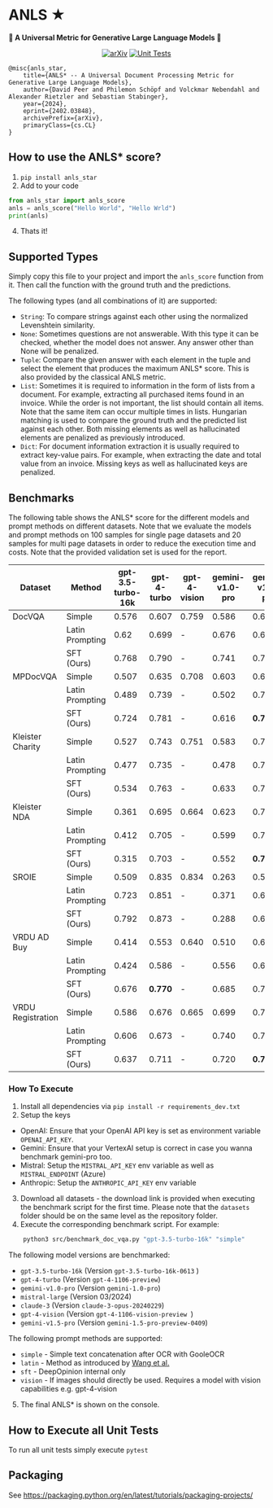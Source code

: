 # ANLS ★
**🌟 A Universal Metric for Generative Large Language Models 🌟**

<div align="center">

<a href="">[![arXiv](https://img.shields.io/badge/arXiv-2402.03848-30C251.svg)](https://arxiv.org/abs/2402.03848)</a>
<a href="">![Unit Tests](https://github.com/deepopinion/anls_star_metric/actions/workflows/test.yml/badge.svg)</a>

</div>

    @misc{anls_star,
        title={ANLS* -- A Universal Document Processing Metric for Generative Large Language Models}, 
        author={David Peer and Philemon Schöpf and Volckmar Nebendahl and Alexander Rietzler and Sebastian Stabinger},
        year={2024},
        eprint={2402.03848},
        archivePrefix={arXiv},
        primaryClass={cs.CL}
    }

## How to use the ANLS* score?
1. `pip install anls_star`
2. Add to your code

```python
from anls_star import anls_score
anls = anls_score("Hello World", "Hello Wrld")
print(anls)
```

4. Thats it!

## Supported Types
Simply copy this file to your project and import the `anls_score` function from it. Then call the function with the ground truth and the predictions. 

The following types (and all combinations of it) are supported:
- `String`: To compare strings against each other using the normalized Levenshtein similarity.
- `None`: Sometimes questions are not answerable. With this type it can be checked, whether the model does not answer. Any answer other than None will be penalized.
- `Tuple`: Compare the given answer with each element in the tuple and select the element that produces the maximum ANLS* score. This is also provided by the classical ANLS metric.
- `List`: Sometimes it is required to information in the form of lists from a document. For example, extracting all purchased items found in an invoice. While the order is not important, the list should contain all items. Note that the same item can occur multiple times in lists. Hungarian matching is used to compare the ground truth and the predicted list against each other. Both missing elements as well as hallucinated elements are penalized as previously introduced.
- `Dict`: For document information extraction it is usually required to extract key-value pairs. For example, when extracting the date and total value from an invoice. Missing keys as well as hallucinated keys are penalized.

## Benchmarks

The following table shows the ANLS* score for the different models and prompt methods on different datasets. Note that we evaluate the models and prompt methods on 100 samples for single page datasets and 20 samples for multi page datasets in order to reduce the execution time and costs. Note that the provided validation set is used for the report.


<!-- Use the following page to convert to latex for the paper https://tableconvert.com/markdown-to-latex -->
| Dataset           | Method          | gpt-3.5-turbo-16k | gpt-4-turbo | gpt-4-vision | gemini-v1.0-pro | gemini-v1.5-pro | mistral-large  | claude-3  |
| ----------------- | --------------- | ----------------- | ----------- | ------------ | --------------- | --------------- | -------------- | --------- |
| DocVQA            | Simple          | 0.576             | 0.607       | 0.759        | 0.586           | 0.647           | 0.445          | 0.768     |
|                   | Latin Prompting | 0.62              | 0.699       | -            | 0.676           | 0.668           | 0.447          | 0.762     |
|                   | SFT (Ours)      | 0.768             | 0.790       | -            | 0.741           | 0.737           | 0.648          | **0.831** |
| MPDocVQA          | Simple          | 0.507             | 0.635       | 0.708        | 0.603           | 0.627           | 0.364          | 0.636     |
|                   | Latin Prompting | 0.489             | 0.739       | -            | 0.502           | 0.726           | 0.335          | 0.438     |
|                   | SFT (Ours)      | 0.724             | 0.781       | -            | 0.616           | **0.794**       | 0.476          | 0.575     |
| Kleister Charity  | Simple          | 0.527             | 0.743       | 0.751        | 0.583           | 0.764           | 0.652          | **0.800** |
|                   | Latin Prompting | 0.477             | 0.735       | -            | 0.478           | 0.763           | 0.576          | 0.787     |
|                   | SFT (Ours)      | 0.534             | 0.763       | -            | 0.633           | 0.779           | 0.657          | 0.786     |
| Kleister NDA      | Simple          | 0.361             | 0.695       | 0.664        | 0.623           | 0.722           | 0.637          | 0.673     |
|                   | Latin Prompting | 0.412             | 0.705       | -            | 0.599           | 0.707           | 0.624          | 0.67      |
|                   | SFT (Ours)      | 0.315             | 0.703       | -            | 0.552           | **0.715**       | 0.641          | 0.677     |
| SROIE             | Simple          | 0.509             | 0.835       | 0.834        | 0.263           | 0.594           | 0.855          | 0.933     |
|                   | Latin Prompting | 0.723             | 0.851       | -            | 0.371           | 0.623           | 0.863          | 0.926     |
|                   | SFT (Ours)      | 0.792             | 0.873       | -            | 0.288           | 0.623           | 0.905          | **0.949** |
| VRDU AD Buy       | Simple          | 0.414             | 0.553       | 0.640        | 0.510           | 0.645           | 0.386          | 0.577     |
|                   | Latin Prompting | 0.424             | 0.586       | -            | 0.556           | 0.686           | 0.435          | 0.608     |
|                   | SFT (Ours)      | 0.676             | **0.770**   | -            | 0.685           | 0.765           | 0.594          | 0.633     |
| VRDU Registration | Simple          | 0.586             | 0.676       | 0.665        | 0.699           | 0.730           | 0.579          | 0.685     |
|                   | Latin Prompting | 0.606             | 0.673       | -            | 0.740           | 0.749           | 0.587          | 0.715     |
|                   | SFT (Ours)      | 0.637             | 0.711       | -            | 0.720           | **0.780**       | 0.639          | 0.705     |


### How To Execute
1. Install all dependencies via `pip install -r requirements_dev.txt`
2. Setup the keys
 - OpenAI: Ensure that your OpenAI API key is set as environment variable `OPENAI_API_KEY`. 
 - Gemini: Ensure that your VertexAI setup is correct in case you wanna benchmark gemini-pro too.
 - Mistral: Setup the `MISTRAL_API_KEY` env variable as well as `MISTRAL_ENDPOINT` (Azure)
 - Anthropic: Setup the `ANTHROPIC_API_KEY` env variable
3. Download all datasets - the download link is provided when executing the benchmark script for the first time. Please note that the `datasets` folder should be on the same level as the repository folder.
4. Execute the corresponding benchmark script. For example:

```bash
    python3 src/benchmark_doc_vqa.py "gpt-3.5-turbo-16k" "simple"
```

The following model versions are benchmarked:
- `gpt-3.5-turbo-16k`       (Version `gpt-3.5-turbo-16k-0613` )
- `gpt-4-turbo`             (Version `gpt-4-1106-preview`)
- `gemini-v1.0-pro`         (Version `gemini-1.0-pro`)
- `mistral-large`           (Version 03/2024)
- `claude-3`                (Version `claude-3-opus-20240229`)
- `gpt-4-vision`            (Version `gpt-4-1106-vision-preview	`)
- `gemini-v1.5-pro`         (Version `gemini-1.5-pro-preview-0409`)

The following prompt methods are supported:
- `simple` - Simple text concatenation after OCR with GooleOCR
- `latin` - Method as introduced by [Wang et al.](https://arxiv.org/abs/2306.00526)
- `sft` - DeepOpinion internal only
- `vision` - If images should directly be used. Requires a model with vision capabilities e.g. gpt-4-vision

5. The final ANLS* is shown on the console. 



## How to Execute all Unit Tests
To run all unit tests simply execute `pytest`


## Packaging
See https://packaging.python.org/en/latest/tutorials/packaging-projects/